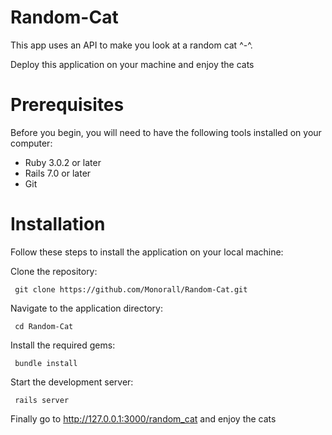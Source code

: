 # Random-Cat

This app uses an API to make you look at a random cat ^-^.

Deploy this application on your machine and enjoy the cats

# Prerequisites

Before you begin, you will need to have the following tools installed on your computer:

   * Ruby 3.0.2 or later
   * Rails 7.0 or later
   * Git
   
 # Installation
 
 Follow these steps to install the application on your local machine:
 
 Clone the repository:
 
     git clone https://github.com/Monorall/Random-Cat.git
     
 Navigate to the application directory:
 
     cd Random-Cat
 
 Install the required gems:
     
     bundle install
     
 Start the development server:
 
     rails server
     
     
Finally go to http://127.0.0.1:3000/random_cat
and enjoy the cats
